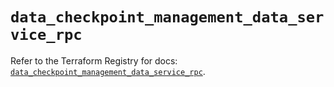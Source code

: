 # `data_checkpoint_management_data_service_rpc`

Refer to the Terraform Registry for docs: [`data_checkpoint_management_data_service_rpc`](https://registry.terraform.io/providers/checkpointsw/checkpoint/2.11.0/docs/data-sources/management_data_service_rpc).
